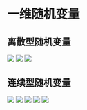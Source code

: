 # 一维随机变量
## 离散型随机变量
![](https://gitee.com/guuest/images/raw/master/img/20210603215858.png)
![](https://gitee.com/guuest/images/raw/master/img/20210603220105.png)
![](https://gitee.com/guuest/images/raw/master/img/20210603220301.png)


## 连续型随机变量
![](https://gitee.com/guuest/images/raw/master/img/20210603220528.png)
![](https://gitee.com/guuest/images/raw/master/img/20210603221127.png)
![](https://gitee.com/guuest/images/raw/master/img/20210603224216.png)
![](https://gitee.com/guuest/images/raw/master/img/20210603224557.png)
![](https://gitee.com/guuest/images/raw/master/img/20210603230509.png)

